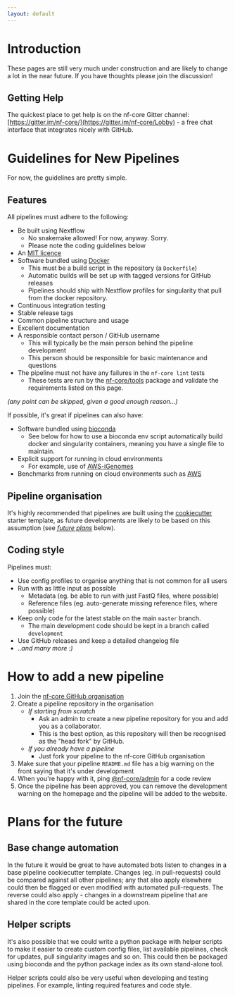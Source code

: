 ```yaml
---
layout: default
---
```


# Introduction
These pages are still very much under construction and are likely to change a lot in the near future. If you have thoughts please join the discussion!

## Getting Help
The quickest place to get help is on the nf-core Gitter channel: [https://gitter.im/nf-core/](https://gitter.im/nf-core/Lobby) - a free chat interface that integrates nicely with GitHub.

# Guidelines for New Pipelines
For now, the guidelines are pretty simple.

## Features
All pipelines must adhere to the following:

* Be built using Nextflow
    * No snakemake allowed! For now, anyway. Sorry.
    * Please note the coding guidelines below
* An [MIT licence](https://choosealicense.com/licenses/mit/)
* Software bundled using [Docker](https://www.docker.com/)
    * This must be a build script in the repository (a `Dockerfile`)
    * Automatic builds will be set up with tagged versions for GitHub releases
    * Pipelines should ship with Nextflow profiles for singularity that pull from the docker repository.
* Continuous integration testing
* Stable release tags
* Common pipeline structure and usage
* Excellent documentation
* A responsible contact person / GitHub username
    * This will typically be the main person behind the pipeline development
    * This person should be responsible for basic maintenance and questions
* The pipeline must not have any failures in the `nf-core lint` tests
    * These tests are run by the [nf-core/tools](https://github.com/nf-core/tools) package and validate the requirements listed on this page.

_(any point can be skipped, given a good enough reason...)_

If possible, it's great if pipelines can also have:

* Software bundled using [bioconda](https://bioconda.github.io/)
    * See below for how to use a bioconda env script automatically build docker and singularity containers, meaning you have a single file to maintain.
* Explicit support for running in cloud environments
    * For example, use of [AWS-iGenomes](https://ewels.github.io/AWS-iGenomes/)
* Benchmarks from running on cloud environments such as [AWS](https://aws.amazon.com/)

## Pipeline organisation
It's highly recommended that pipelines are built using the [cookiecutter](https://github.com/nf-core/cookiecutter) starter template, as future developments are likely to be based on this assumption (see [_future plans_](#plans-for-the-future) below).

## Coding style

Pipelines must:

* Use config profiles to organise anything that is not common for all users
* Run with as little input as possible
    * Metadata (eg. be able to run with just FastQ files, where possible)
    * Reference files (eg. auto-generate missing reference files, where possible)
* Keep only code for the latest stable on the main `master` branch.
    * The main development code should be kept in a branch called `development`
* Use GitHub releases and keep a detailed changelog file
* _..and many more :)_

# How to add a new pipeline

1. Join the [nf-core GitHub organisation](https://github.com/nf-core/nf-core.github.io/issues/1)
2. Create a pipeline repository in the organisation
    * _If starting from scratch_
        * Ask an admin to create a new pipeline repository for you and add you as a collaborator.
        * This is the best option, as this repository will then be recognised as the "head fork" by GitHub.
    * _If you already have a pipeline_
        * Just fork your pipeline to the nf-core GitHub organisation
3. Make sure that your pipeline `README.md` file has a big warning on the front saying that it's under development
4. When you're happy with it, ping [@nf-core/admin](https://github.com/orgs/nf-core/teams/admin) for a code review
5. Once the pipeline has been approved, you can remove the development warning on the homepage and the pipeline will be added to the website.

# Plans for the future
## Base change automation
In the future it would be great to have automated bots listen to changes in a base pipeline cookiecutter template. Changes (eg. in pull-requests) could be compared against all other pipelines; any that also apply elsewhere could then be flagged or even modified with automated pull-requests. The reverse could also apply - changes in a downstream pipeline that are shared in the core template could be acted upon.

## Helper scripts
It's also possible that we could write a python package with helper scripts to make it easier to create custom config files, list available pipelines, check for updates, pull singularity images and so on. This could then be packaged using bioconda and the python package index as its own stand-alone tool.

Helper scripts could also be very useful when developing and testing pipelines. For example, linting required features and code style.
